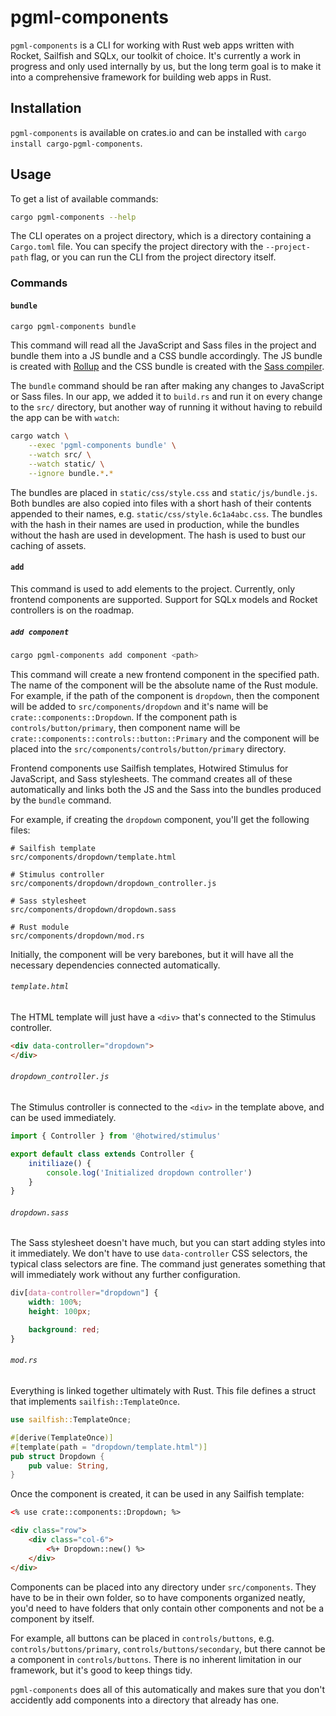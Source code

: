 # pgml-components

`pgml-components` is a CLI for working with Rust web apps written with Rocket, Sailfish and SQLx, our toolkit of choice. It's currently a work in progress and only used internally by us, but the long term goal is to make it into a comprehensive framework for building web apps in Rust.

## Installation

`pgml-components` is available on crates.io and can be installed with `cargo install cargo-pgml-components`.

## Usage

To get a list of available commands:

```bash
cargo pgml-components --help
```

The CLI operates on a project directory, which is a directory containing a `Cargo.toml` file. You can specify the project directory with the `--project-path` flag, or you can run the CLI from the project directory itself.

### Commands

#### `bundle`

```bash
cargo pgml-components bundle
```

This command will read all the JavaScript and Sass files in the project and bundle them into a JS bundle and a CSS bundle accordingly. The JS bundle is created with [Rollup](https://rollupjs.org/) and the CSS bundle is created with the [Sass compiler](https://sass-lang.com/install/).

The `bundle` command should be ran after making any changes to JavaScript or Sass files. In our app, we added it to `build.rs` and run it on every change to the `src/` directory, but another way of running it without having to rebuild the app can be with `watch`:

```bash
cargo watch \
	--exec 'pgml-components bundle' \
	--watch src/ \
	--watch static/ \
	--ignore bundle.*.*
```

The bundles are placed in `static/css/style.css` and `static/js/bundle.js`. Both bundles are also copied into files with a short hash of their contents appended to their names, e.g. `static/css/style.6c1a4abc.css`. The bundles with the hash in their names are used in production, while the bundles without the hash are used in development. The hash is used to bust our caching of assets.

#### `add`

This command is used to add elements to the project. Currently, only frontend components are supported. Support for SQLx models and Rocket controllers is on the roadmap.

##### `add component`

```bash
cargo pgml-components add component <path>
```

This command will create a new frontend component in the specified path. The name of the component will be the absolute name of the Rust module. For example, if the path of the component is `dropdown`, then the component will be added to `src/components/dropdown` and it's name will be `crate::components::Dropdown`. If the component path is `controls/button/primary`, then component name will be `crate::components::controls::button::Primary` and the component will be placed into the `src/components/controls/button/primary` directory.

Frontend components use Sailfish templates, Hotwired Stimulus for JavaScript, and Sass stylesheets. The command creates all of these automatically and links both the JS and the Sass into the bundles produced by the `bundle` command.

For example, if creating the `dropdown` component, you'll get the following files:

```
# Sailfish template
src/components/dropdown/template.html

# Stimulus controller
src/components/dropdown/dropdown_controller.js

# Sass stylesheet
src/components/dropdown/dropdown.sass

# Rust module
src/components/dropdown/mod.rs
```

Initially, the component will be very barebones, but it will have all the necessary dependencies connected automatically.

###### `template.html`

The HTML template will just have a `<div>` that's connected to the Stimulus controller.

```html
<div data-controller="dropdown">
</div>
``` 

###### `dropdown_controller.js`

The Stimulus controller is connected to the `<div>` in the template above, and can be used immediately.

```javascript
import { Controller } from '@hotwired/stimulus'

export default class extends Controller {
	initiliaze() {
		console.log('Initialized dropdown controller')
	}
}
```

###### `dropdown.sass`

The Sass stylesheet doesn't have much, but you can start adding styles into it immediately. We don't have to use `data-controller` CSS selectors, the typical class selectors are fine. The command just generates something that will immediately work without any further configuration.

```css
div[data-controller="dropdown"] {
	width: 100%;
	height: 100px;

	background: red;
}
```

###### `mod.rs`

Everything is linked together ultimately with Rust. This file defines a struct that implements `sailfish::TemplateOnce`.

```rust
use sailfish::TemplateOnce;

#[derive(TemplateOnce)]
#[template(path = "dropdown/template.html")]
pub struct Dropdown {
	pub value: String,
}
```

Once the component is created, it can be used in any Sailfish template:

```html
<% use crate::components::Dropdown; %>

<div class="row">
	<div class="col-6">
		<%+ Dropdown::new() %>
	</div>
</div>
```

Components can be placed into any directory under `src/components`. They have to be in their own folder, so to have components organized neatly, you'd need to have folders that only contain other components and not be a component by itself.

For example, all buttons can be placed in `controls/buttons`, e.g. `controls/buttons/primary`, `controls/buttons/secondary`, but there cannot be a component in `controls/buttons`. There is no inherent limitation in our framework, but it's good to keep things tidy.

`pgml-components` does all of this automatically and makes sure that you don't accidently add components into a directory that already has one.
